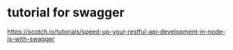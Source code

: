# tutorial for swagger
https://scotch.io/tutorials/speed-up-your-restful-api-development-in-node-js-with-swagger